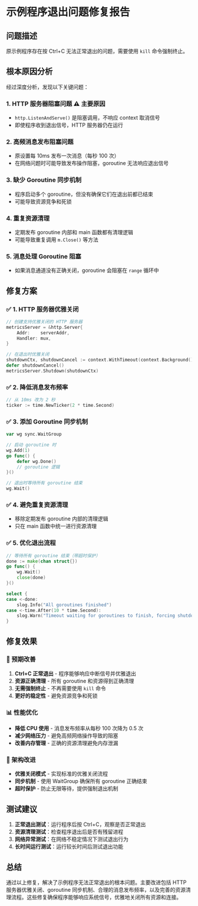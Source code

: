 # 示例程序退出问题修复报告

## 问题描述

原示例程序存在按 Ctrl+C 无法正常退出的问题，需要使用 `kill` 命令强制终止。

## 根本原因分析

经过深度分析，发现以下关键问题：

### 1. HTTP 服务器阻塞问题 ⚠️ 主要原因
- `http.ListenAndServe()` 是阻塞调用，不响应 context 取消信号
- 即使程序收到退出信号，HTTP 服务器仍在运行

### 2. 高频消息发布阻塞问题
- 原设置每 10ms 发布一次消息（每秒 100 次）
- 在网络问题时可能导致发布操作阻塞，goroutine 无法响应退出信号

### 3. 缺少 Goroutine 同步机制
- 程序启动多个 goroutine，但没有确保它们在退出前都已结束
- 可能导致资源竞争和死锁

### 4. 重复资源清理
- 定期发布 goroutine 内部和 main 函数都有清理逻辑
- 可能导致重复调用 `m.Close()` 等方法

### 5. 消息处理 Goroutine 阻塞
- 如果消息通道没有正确关闭，goroutine 会阻塞在 `range` 循环中

## 修复方案

### ✅ 1. HTTP 服务器优雅关闭
```go
// 创建支持优雅关闭的 HTTP 服务器
metricsServer = &http.Server{
    Addr:    serverAddr,
    Handler: mux,
}

// 在退出时优雅关闭
shutdownCtx, shutdownCancel := context.WithTimeout(context.Background(), 5*time.Second)
defer shutdownCancel()
metricsServer.Shutdown(shutdownCtx)
```

### ✅ 2. 降低消息发布频率
```go
// 从 10ms 改为 2 秒
ticker := time.NewTicker(2 * time.Second)
```

### ✅ 3. 添加 Goroutine 同步机制
```go
var wg sync.WaitGroup

// 启动 goroutine 时
wg.Add(1)
go func() {
    defer wg.Done()
    // goroutine 逻辑
}()

// 退出时等待所有 goroutine 结束
wg.Wait()
```

### ✅ 4. 避免重复资源清理
- 移除定期发布 goroutine 内部的清理逻辑
- 只在 main 函数中统一进行资源清理

### ✅ 5. 优化退出流程
```go
// 等待所有 goroutine 结束（带超时保护）
done := make(chan struct{})
go func() {
    wg.Wait()
    close(done)
}()

select {
case <-done:
    slog.Info("All goroutines finished")
case <-time.After(10 * time.Second):
    slog.Warn("Timeout waiting for goroutines to finish, forcing shutdown")
}
```

## 修复效果

### 🎯 预期改善
1. **Ctrl+C 正常退出** - 程序能够响应中断信号并优雅退出
2. **资源正确清理** - 所有 goroutine 和资源得到正确清理
3. **无需强制终止** - 不再需要使用 `kill` 命令
4. **更好的稳定性** - 避免资源竞争和死锁

### 📊 性能优化
- **降低 CPU 使用** - 消息发布频率从每秒 100 次降为 0.5 次
- **减少网络压力** - 避免高频网络操作导致的阻塞
- **改善内存管理** - 正确的资源清理避免内存泄漏

### 🔧 架构改进
- **优雅关闭模式** - 实现标准的优雅关闭流程
- **同步机制** - 使用 WaitGroup 确保所有 goroutine 正确结束
- **超时保护** - 防止无限等待，提供强制退出机制

## 测试建议

1. **正常退出测试**：运行程序后按 Ctrl+C，观察是否正常退出
2. **资源清理测试**：检查程序退出后是否有残留进程
3. **网络异常测试**：在网络不稳定情况下测试退出行为
4. **长时间运行测试**：运行较长时间后测试退出功能

## 总结

通过以上修复，解决了示例程序无法正常退出的根本问题。主要改进包括 HTTP 服务器优雅关闭、goroutine 同步机制、合理的消息发布频率，以及完善的资源清理流程。这些修复确保程序能够响应系统信号，优雅地关闭所有资源和连接。